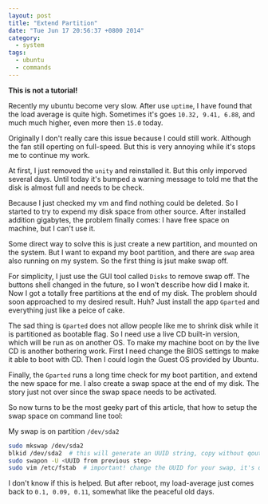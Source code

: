 ```yaml
---
layout: post
title: "Extend Partition"
date: "Tue Jun 17 20:56:37 +0800 2014"
category:
  - system
tags:
  - ubuntu
  - commands
---
```


**This is not a tutorial!**

Recently my ubuntu become very slow. After use `uptime`, I have found that
the load average is quite high. Sometimes it's goes `10.32, 9.41, 6.88`, and
much much higher, even more then `15.0` today.

Originally I don't really care this issue because I could still work. Although
the fan still operting on full-speed. But this is very annoying while it's stops
me to continue my work.

At first, I just removed the `unity` and reinstalled it. But this only imporved
several days. Until today it's bumped a warning message to told me that the disk
is almost full and needs to be check.

Because I just checked my vm and find nothing could be deleted. So I started to
try to expend my disk space from other source. After installed addition
gigabytes, the problem finally comes: I have free space on machine, but I can't
use it.

Some direct way to solve this is just create a new partition, and mounted on the
system. But I want to expand my boot partition, and there are `swap` area
also running on my system. So the first thing is jsut make swap off.

For simplicity, I just use the GUI tool called `Disks` to remove swap off. The
buttons shell changed in the future, so I won't describe how did I make it.
Now I got a totally free partitions at the end of my disk. The problem should
soon approached to my desired result. Huh? Just install the app `Gparted` and
everything just like a peice of cake.

The sad thing is `Gparted` does not allow people like me to shrink disk while
it is partitioned as bootable flag. So I need use a live CD built-in version,
which will be run as on another OS. To make my machine boot on by the live CD
is another bothering work. First I need change the BIOS settings to make it
able to boot with CD. Then I could login the Guest OS provided by Ubuntu.

Finally, the `Gparted` runs a long time check for my boot partition, and extend
the new space for me. I also create a swap space at the end of my disk. The
story just not over since the swap space needs to be activated.

So now turns to be the most geeky part of this article, that how to setup the
swap space on command line tool:

My swap is on partition `/dev/sda2`

~~~bash
sudo mkswap /dev/sda2
blkid /dev/sda2  # this will generate an UUID string, copy without qoutes
sudo swapon -U <UUID from previous step>
sudo vim /etc/fstab  # important! change the UUID for your swap, it's different
~~~

I don't know if this is helped. But after reboot, my load-average just comes
back to `0.1, 0.09, 0.11`, somewhat like the peaceful old days.
